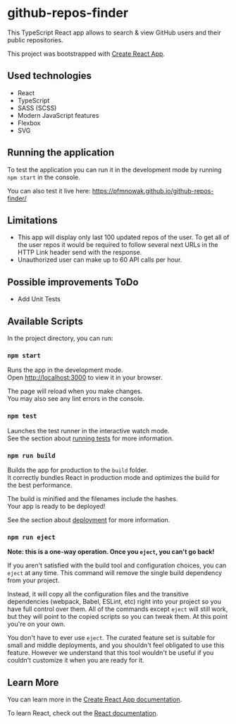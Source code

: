 # github-repos-finder

This TypeScript React app allows to search & view GitHub users and their public repositories.

This project was bootstrapped with [Create React App](https://github.com/facebook/create-react-app).

## Used technologies

- React
- TypeScript
- SASS (SCSS)
- Modern JavaScript features
- Flexbox
- SVG

## Running the application

To test the application you can run it in the development mode by running `npm start` in the console.

You can also test it live here: https://pfmnowak.github.io/github-repos-finder/

## Limitations

- This app will display only last 100 updated repos of the user.
  To get all of the user repos it would be required to follow several next URLs in the HTTP Link header send with the response.
- Unauthorized user can make up to 60 API calls per hour.

## Possible improvements ToDo

- Add Unit Tests

## Available Scripts

In the project directory, you can run:

### `npm start`

Runs the app in the development mode.\
Open [http://localhost:3000](http://localhost:3000) to view it in your browser.

The page will reload when you make changes.\
You may also see any lint errors in the console.

### `npm test`

Launches the test runner in the interactive watch mode.\
See the section about [running tests](https://facebook.github.io/create-react-app/docs/running-tests) for more information.

### `npm run build`

Builds the app for production to the `build` folder.\
It correctly bundles React in production mode and optimizes the build for the best performance.

The build is minified and the filenames include the hashes.\
Your app is ready to be deployed!

See the section about [deployment](https://facebook.github.io/create-react-app/docs/deployment) for more information.

### `npm run eject`

**Note: this is a one-way operation. Once you `eject`, you can't go back!**

If you aren't satisfied with the build tool and configuration choices, you can `eject` at any time. This command will remove the single build dependency from your project.

Instead, it will copy all the configuration files and the transitive dependencies (webpack, Babel, ESLint, etc) right into your project so you have full control over them. All of the commands except `eject` will still work, but they will point to the copied scripts so you can tweak them. At this point you're on your own.

You don't have to ever use `eject`. The curated feature set is suitable for small and middle deployments, and you shouldn't feel obligated to use this feature. However we understand that this tool wouldn't be useful if you couldn't customize it when you are ready for it.

## Learn More

You can learn more in the [Create React App documentation](https://facebook.github.io/create-react-app/docs/getting-started).

To learn React, check out the [React documentation](https://reactjs.org/).
